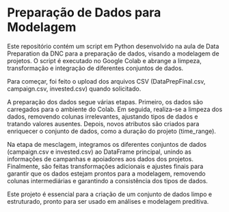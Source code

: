 # Preparação de Dados para Modelagem

Este repositório contém um script em Python desenvolvido na aula de Data Preparation da DNC para a preparação de dados, visando a modelagem de projetos. O script é executado no Google Colab e abrange a limpeza, transformação e integração de diferentes conjuntos de dados.

Para começar, foi feito o upload dos arquivos CSV (DataPrepFinal.csv, campaign.csv, invested.csv) quando solicitado.

A preparação dos dados segue várias etapas. Primeiro, os dados são carregados para o ambiente do Colab. Em seguida, realiza-se a limpeza dos dados, removendo colunas irrelevantes, ajustando tipos de dados e tratando valores ausentes. Depois, novos atributos são criados para enriquecer o conjunto de dados, como a duração do projeto (time_range).

Na etapa de mesclagem, integramos os diferentes conjuntos de dados (campaign.csv e invested.csv) ao DataFrame principal, unindo as informações de campanhas e apoiadores aos dados dos projetos. Finalmente, são feitas transformações adicionais e ajustes finais para garantir que os dados estejam prontos para a modelagem, removendo colunas intermediárias e garantindo a consistência dos tipos de dados.

Este projeto é essencial para a criação de um conjunto de dados limpo e estruturado, pronto para ser usado em análises e modelagem preditiva.
